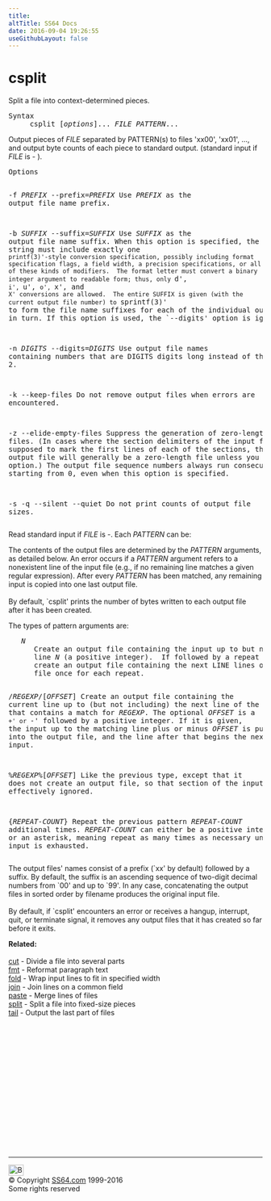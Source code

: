 ```yaml
---
title:
altTitle: SS64 Docs
date: 2016-09-04 19:26:55
useGithubLayout: false
---
```

<!-- #BeginLibraryItem "/Library/head_bash.lbi" --><!-- #EndLibraryItem --><h1>csplit</h1> 
<p>Split a file into context-determined pieces.</p>
<pre>Syntax
     csplit [<i>options</i>]... <i>FILE</i> <i>PATTERN</i>...
</pre>
<p>Output pieces of <i>FILE</i> separated by PATTERN(s) to files 'xx00', 'xx01', ..., and output byte counts of each piece to standard output.  (standard input if <i>FILE</i> is - ).</p>
<pre>Options

   -f <i>PREFIX</i>
   --prefix=<i>PREFIX</i>
       Use <i>PREFIX</i> as the output file name prefix.

   -b <i>SUFFIX</i>
   --suffix=<i>SUFFIX</i>
       Use <i>SUFFIX</i> as the output file name suffix.  When this option is
       specified, the suffix string must include exactly one
       `printf(3)'-style conversion specification, possibly including
       format specification flags, a field width, a precision
       specifications, or all of these kinds of modifiers.  The format
       letter must convert a binary integer argument to readable form;
       thus, only `d', `i', `u', `o', `x', and `X' conversions are
       allowed.  The entire SUFFIX is given (with the current output file
       number) to `sprintf(3)' to form the file name suffixes for each of
       the individual output files in turn.  If this option is used, the
       `--digits' option is ignored.

   -n <i>DIGITS</i>
   --digits=<i>DIGITS</i>
       Use output file names containing numbers that are DIGITS digits
       long instead of the default 2.

   -k
   --keep-files
       Do not remove output files when errors are encountered.

   -z
   --elide-empty-files
       Suppress the generation of zero-length output files.  (In cases
       where the section delimiters of the input file are supposed to
       mark the first lines of each of the sections, the first output
       file will generally be a zero-length file unless you use this
       option.)  The output file sequence numbers always run
       consecutively starting from 0, even when this option is specified.

   -s
   -q
   --silent
   --quiet
       Do not print counts of output file sizes.</pre>
<p>Read standard input if <i>FILE</i> is -. Each <i>PATTERN</i> can be: </p>
<p>The contents of the output files are determined by the <i>PATTERN</i> arguments, as detailed below. An error occurs if a <i>PATTERN</i> argument refers to a nonexistent line of the input file (e.g., if no remaining line matches a given regular expression). After every <i>PATTERN</i> has been matched, any remaining input is copied into one last output file.<br>
<br>
By default, `csplit' prints the number of bytes written to each output file after it has been created.</p>
<p>     The types of pattern arguments are:</p>
<pre><i>   N</i>
      Create an output file containing the input up to but not including
      line <i>N</i> (a positive integer).  If followed by a repeat count, also
      create an output file containing the next LINE lines of the input
      file once for each repeat.

   /<i>REGEXP</i>/[<i>OFFSET</i>]
      Create an output file containing the current line up to (but not
      including) the next line of the input file that contains a match
      for <i>REGEXP</i>.  The optional <i>OFFSET</i> is a `+' or `-' followed by a
      positive integer.  If it is given, the input up to the matching
      line plus or minus <i>OFFSET</i> is put into the output file, and the
      line after that begins the next section of input.

   %<i>REGEXP</i>%[<i>OFFSET</i>]
      Like the previous type, except that it does not create an output
      file, so that section of the input file is effectively ignored.

   {<i>REPEAT-COUNT</i>}
      Repeat the previous pattern <i>REPEAT-COUNT</i> additional times.
      <i>REPEAT-COUNT</i> can either be a positive integer or an asterisk,
      meaning repeat as many times as necessary until the input is
      exhausted.</pre>
<p>The output files' names consist of a prefix (`xx' by default) followed by a suffix. By default, the suffix is an ascending sequence of two-digit decimal numbers from `00' and up to `99'. In any case, concatenating the output files in sorted order by filename produces the original input file.<br>
<br>
By default, if `csplit' encounters an error or receives a hangup, interrupt, quit, or terminate signal, it removes any output files that it has created so far before it exits.</p>
<p><b>Related:</b><br>
<br>
<a href="cut.html">cut</a> - Divide a file into several parts<br>
<a href="fmt.html">fmt</a> - Reformat paragraph text<br>
<a href="fold.html">fold</a> - Wrap input lines to fit in specified width<br>
<a href="join.html">join</a> - Join lines on a common field <br>
<a href="paste.html">paste</a> - Merge lines of files<br>
<a href="split.html">split</a> - Split a file into fixed-size pieces<br>
<a href="tail.html">tail</a> - Output the last part of files</p><!-- #BeginLibraryItem "/Library/foot_bash.lbi" --><p>
<!-- bash300 -->
<ins class="adsbygoogle" style="display:inline-block;width:300px;height:250px" data-ad-client="ca-pub-6140977852749469" data-ad-slot="4615356305"></ins>
<script>
(adsbygoogle = window.adsbygoogle || []).push({});
</script></p>
<hr>
<div id="bl" class="footer"><a href="csplit.html#"><img src="../images/top.png" width="30" height="22" alt="Back to the Top"></a></div>
<div id="br" class="footer, tagline">© Copyright <a href="../index.html">SS64.com</a> 1999-2016<br>
Some rights reserved</div><!-- #EndLibraryItem -->

